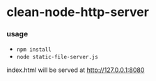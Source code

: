 # clean-node-http-server

### usage
- ```npm install```
- ```node static-file-server.js```

index.html will be served at http://127.0.0.1:8080
